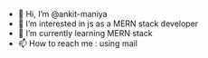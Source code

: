 - 👋 Hi, I’m @ankit-maniya
- 👀 I’m interested in js as a MERN stack developer
- 🌱 I’m currently learning MERN stack
- 📫 How to reach me : using mail

<!---
ankit-maniya/ankit-maniya is a ✨ special ✨ repository because its `README.md` (this file) appears on your GitHub profile.
You can click the Preview link to take a look at your changes.
--->
